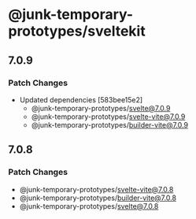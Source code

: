 # @junk-temporary-prototypes/sveltekit

## 7.0.9

### Patch Changes

- Updated dependencies [583bee15e2]
  - @junk-temporary-prototypes/svelte@7.0.9
  - @junk-temporary-prototypes/svelte-vite@7.0.9
  - @junk-temporary-prototypes/builder-vite@7.0.9

## 7.0.8

### Patch Changes

- @junk-temporary-prototypes/svelte-vite@7.0.8
- @junk-temporary-prototypes/builder-vite@7.0.8
- @junk-temporary-prototypes/svelte@7.0.8
